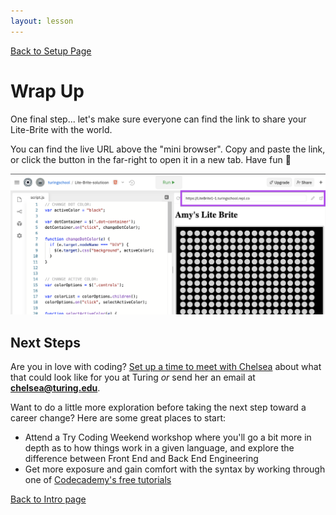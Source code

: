 ```yaml
---
layout: lesson
---
```


<a href="../">Back to Setup Page</a>

# Wrap Up

One final step... let's make sure everyone can find the link to share your Lite-Brite with the world.

You can find the live URL above the "mini browser". Copy and paste the link, or click the button in the far-right to open it in a new tab. Have fun <span role="img" aria-label="celebration emoji">🎉</span>

![Screenshot of repl.it interface with box highlighting the URL to the live site page on far right/top](../assets/live-link.png)

## Next Steps

Are you in love with coding? [Set up a time to meet with Chelsea](https://go.oncehub.com/ChelseaTuring) about what that could look like for you at Turing _or_ send her an email at **chelsea@turing.edu**.

Want to do a little more exploration before taking the next step toward a career change? Here are some great places to start:
- Attend a Try Coding Weekend workshop where you'll go a bit more in depth as to how things work in a given language, and explore the difference between Front End and Back End Engineering
- Get more exposure and gain comfort with the syntax by working through one of [Codecademy's free tutorials](https://www.codecademy.com/)

<a href="../">Back to Intro page</a>
